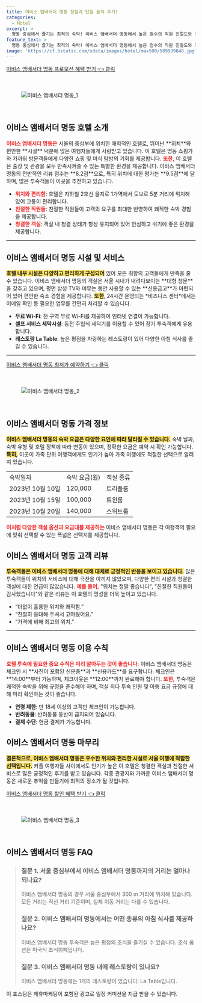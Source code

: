 ```yaml
---
title: 이비스 앰배서더 명동 장점과 단점 솔직 후기!
categories:
  - Hotel
excerpt: >
  명동 중심에서 즐기는 최적의 숙박! 이비스 앰배서더 명동에서 높은 점수의 직원 친절도와 청결도를 경험해보세요. 가성비와 위치 모두 뛰어난 이 호텔은 커플과 가족 단위 여행객에게 안성맞춤입니다. 
feature_text: >
  명동 중심에서 즐기는 최적의 숙박! 이비스 앰배서더 명동에서 높은 점수의 직원 친절도와 청결도를 경험해보세요. 가성비와 위치 모두 뛰어난 이 호텔은 커플과 가족 단위 여행객에게 안성맞춤입니다. 
image: 'https://cf.bstatic.com/xdata/images/hotel/max500/589939848.jpg?k=28123f13904ed7cc186661879ed0963696edfafe99157ed43fbd8e5d818511ad&o=&hp=1'
---
```


<p><a class="modoo-button" href="https://tinyurl.com/284v4utq" rel="nofollow noopener">이비스 앰배서더 명동 프로모션 혜택 받기 👈 클릭</a></p><br/>
<figure class="image"><img alt="이비스 앰배서더 명동_1" src="https://cf.bstatic.com/xdata/images/hotel/max1024x768/264017347.jpg?k=b1003b4a776b7d64c3f2db271a8797bc1141cb7ab3a4ee8cb5ec0a341f808e37&amp;o=&amp;hp=1"/></figure><br/>

<h2 id="이비스_앰배서더_명동_소개">이비스 앰배서더 명동 호텔 소개</h2>
<p><b><span style="color: #ee2323;">이비스 앰배서더 명동은</span></b> 서울의 중심부에 위치한 매력적인 호텔로, 뛰어난 **위치**와 편안한 **시설** 덕분에 많은 여행자들에게 사랑받고 있습니다. 이 호텔은 명동 쇼핑가와 가까워 방문객들에게 다양한 쇼핑 및 미식 탐방의 기회를 제공합니다. <b><span style="color: #ee2323;">또한,</span></b> 이 호텔은 출장 및 관광을 모두 만족시켜줄 수 있는 특별한 환경을 제공합니다. 이비스 앰배서더 명동의 전반적인 리뷰 점수는 **8.2점**으로, 특히 위치에 대한 평가는 **9.5점**에 달하며, 많은 투숙객들이 이곳을 추천하고 있습니다.</p>
<ul>
<li><b><span style="color: #ee2323;">위치와 편리함</span></b>: 호텔은 지하철 2호선 을지로 1가역에서 도보로 5분 거리에 위치해 있어 교통이 편리합니다.</li>
<li><b><span style="color: #ee2323;">친절한 직원들</span></b>: 친절한 직원들이 고객의 요구를 최대한 반영하여 쾌적한 숙박 경험을 제공합니다.</li>
<li><b><span style="color: #ee2323;">청결한 객실</span></b>: 객실 내 청결 상태가 항상 유지되어 있어 안심하고 쉬기에 좋은 환경을 제공합니다.</li>
</ul>
<hr/>
<h2 id="이비스_앰배서더_명동_시설_및_서비스">이비스 앰배서더 명동 시설 및 서비스</h2>
<p><b><span style="background-color: #ffe066;">호텔 내부 시설은 다양하고 편리하게 구성되어</span></b> 있어 모든 취향의 고객들에게 만족을 줄 수 있습니다. 이비스 앰배서더 명동의 객실은 서울 시내가 내려다보이는 **대형 창문**을 갖추고 있으며, 평면 삼성 TV와 머무는 동안 사용할 수 있는 **신용금고**가 마련되어 있어 편안한 숙소 경험을 제공합니다. <b><span style="background-color: #ffe066;">또한</span></b>, 24시간 운영되는 *비즈니스 센터*에서는 이메일 확인 등 필요한 업무를 간편히 처리할 수 있습니다.</p>
<ul>
<li><b>무료 Wi-Fi</b>: 전 구역 무료 Wi-Fi를 제공하여 인터넷 연결이 가능합니다.</li>
<li><b>셀프 서비스 세탁시설</b>: 동전 주입식 세탁기를 이용할 수 있어 장기 투숙객에게 유용합니다.</li>
<li><b>레스토랑 La Table</b>: 높은 평점을 자랑하는 레스토랑이 있어 다양한 아침 식사를 즐길 수 있습니다.</li>
</ul>
<hr/>
<p><a class="modoo-button" href="https://tinyurl.com/284v4utq" rel="nofollow noopener">이비스 앰배서더 명동 최저가 예약하기 👈 클릭</a></p><br/>
<figure class="image"><img alt="이비스 앰배서더 명동_2" src="https://cf.bstatic.com/xdata/images/hotel/max500/589939848.jpg?k=28123f13904ed7cc186661879ed0963696edfafe99157ed43fbd8e5d818511ad&amp;o=&amp;hp=1"/></figure><br/>
<h2 id="이비스_앰배서더_명동_가격_정보">이비스 앰배서더 명동 가격 정보</h2>
<p><b><span style="background-color: #ffe066;">이비스 앰배서더 명동의 숙박 요금은 다양한 요인에 따라 달라질 수 있습니다.</span></b> 숙박 날짜, 숙박 유형 및 호텔 정책에 따라 변동이 있으며, 정확한 요금은 예약 시 확인 가능합니다. <b><span style="background-color: #ffe066;">특히,</span></b> 이곳이 가족 단위 여행객에게도 인기가 높아 가족 여행에도 적절한 선택으로 알려져 있습니다.</p>
<table>
<tr>
<td>숙박일자</td>
<td>숙박 요금(원)</td>
<td>객실 종류</td>
</tr>
<tr>
<td>2023년 10월 10일</td>
<td>120,000</td>
<td>트리플룸</td>
</tr>
<tr>
<td>2023년 10월 15일</td>
<td>100,000</td>
<td>트윈룸</td>
</tr>
<tr>
<td>2023년 10월 20일</td>
<td>140,000</td>
<td>스위트룸</td>
</tr>
</table>
<p><b><span style="color: #ee2323;">이처럼 다양한 객실 옵션과 요금대를 제공하는</span></b> 이비스 앰배서더 명동은 각 여행객의 필요에 맞춰 선택할 수 있는 폭넓은 선택지를 제공합니다.</p>
<h2 id="이비스_앰배서더_명동_고객_리뷰">이비스 앰배서더 명동 고객 리뷰</h2>
<p><b><span style="background-color: #ffe066;">투숙객들은 이비스 앰배서더 명동에 대해 대체로 긍정적인 반응을 보이고 있습니다.</span></b> 많은 투숙객들이 위치와 서비스에 대해 극찬을 아끼지 않았으며, 다양한 편의 시설과 청결한 객실에 대한 언급이 많았습니다. <b><span style="color: #ee2323;">예를 들어,</span></b> "위치는 정말 좋습니다", "친절한 직원들이 감사했습니다"와 같은 리뷰는 이 호텔의 명성을 더욱 높이고 있습니다.</p>
<ul>
<li>“더없이 훌륭한 위치와 쾌적함.”</li>
<li>“친절히 응대해 주셔서 고마웠어요.”</li>
<li>“가격에 비해 최고의 위치.”</li>
</ul>
<hr/>
<h2 id="이비스_앰배서더_명동_이용_수칙">이비스 앰배서더 명동 이용 수칙</h2>
<p><b><span style="color: #ee2323;">호텔 투숙에 필요한 중요 수칙은 미리 알아두는 것이 좋습니다.</span></b> 이비스 앰배서더 명동은 체크인 시 **사진이 포함된 신분증**과 **신용카드**를 요구합니다. 체크인은 **14:00**부터 가능하며, 체크아웃은 **12:00**까지 완료해야 합니다. <b><span style="color: #ee2323;">또한,</span></b> 투숙객은 쾌적한 숙박을 위해 규정을 준수해야 하며, 객실 최다 투숙 인원 및 아동 요금 규정에 대해 미리 확인하는 것이 좋습니다.</p>
<ul>
<li><b>연령 제한</b>: 만 18세 이상의 고객만 체크인이 가능합니다.</li>
<li><b>반려동물</b>: 반려동물 동반이 금지되어 있습니다.</li>
<li><b>결제 수단</b>: 현금 결제가 가능합니다.</li>
</ul>
<h2 id="이비스_앰배서더_명동_마무리">이비스 앰배서더 명동 마무리</h2>
<p><b><span style="background-color: #ffe066;">결론적으로, 이비스 앰배서더 명동은 우수한 위치와 편리한 시설로 서울 여행에 적합한 선택입니다.</span></b> 커플 여행자들 사이에서도 인기가 높은 이 호텔은 청결한 객실과 친절한 서비스로 많은 긍정적인 후기를 받고 있습니다. 각종 관광지와 가까운 이비스 앰배서더 명동은 새로운 추억을 만들기에 최적의 장소가 될 것입니다.</p>

<p><a class="modoo-button" href="https://tinyurl.com/284v4utq" rel="nofollow noopener">이비스 앰배서더 명동 할인 혜택 받기 👈 클릭</a></p><br>

<figure class="image"><img src="https://cf.bstatic.com/xdata/images/hotel/max500/252002429.jpg?k=d85fcfb8d0dda2e5eab99216537212175951753e129acf872fb290586be8d997&o=&hp=1" alt="이비스 앰배서더 명동_3"></figure><br>
<h2 id="이비스 앰배서더 명동_FAQ">이비스 앰배서더 명동 FAQ</h2>
<div itemscope="" itemtype="https://schema.org/FAQPage"> 
<blockquote> 
<div itemscope="" itemprop="mainEntity" itemtype="https://schema.org/Question"> 
<h3 id="질문_1" itemprop="name">질문 1. 서울 중심부에서 이비스 앰배서더 명동까지의 거리는 얼마나 되나요?</h3> 
<div itemscope="" itemprop="acceptedAnswer" itemtype="https://schema.org/Answer"> 
<span itemprop="text"> 
<p>이비스 앰배서더 명동의 경우 서울 중심부에서 300 m 거리에 위치해 있습니다. 모든 거리는 직선 거리 기준이며, 실제 이동 거리는 다를 수 있습니다.</p> 
</span> 
</div> 
</div> 

<div itemscope="" itemprop="mainEntity" itemtype="https://schema.org/Question"> 
<h3 id="질문_2" itemprop="name">질문 2. 이비스 앰배서더 명동에서는 어떤 종류의 아침 식사를 제공하나요?</h3> 
<div itemscope="" itemprop="acceptedAnswer" itemtype="https://schema.org/Answer"> 
<span itemprop="text"> 
<p>이비스 앰배서더 명동 투숙객은 높은 평점의 조식을 즐기실 수 있습니다. 조식 옵션은 미국식 조식뷔페입니다.</p> 
</span> 
</div> 
</div> 

<div itemscope="" itemprop="mainEntity" itemtype="https://schema.org/Question"> 
<h3 id="질문_3" itemprop="name">질문 3. 이비스 앰배서더 명동 내에 레스토랑이 있나요?</h3> 
<div itemscope="" itemprop="acceptedAnswer" itemtype="https://schema.org/Answer"> 
<span itemprop="text"> 
<p>이비스 앰배서더 명동에는 1개의 레스토랑이 있습니다: La Table입니다.</p> 
</span> 
</div> 
</div> 
</blockquote> 
</div><p>이 포스팅은 제휴마케팅이 포함된 광고로 일정 커미션을 지급 받을 수 있습니다.</p>


